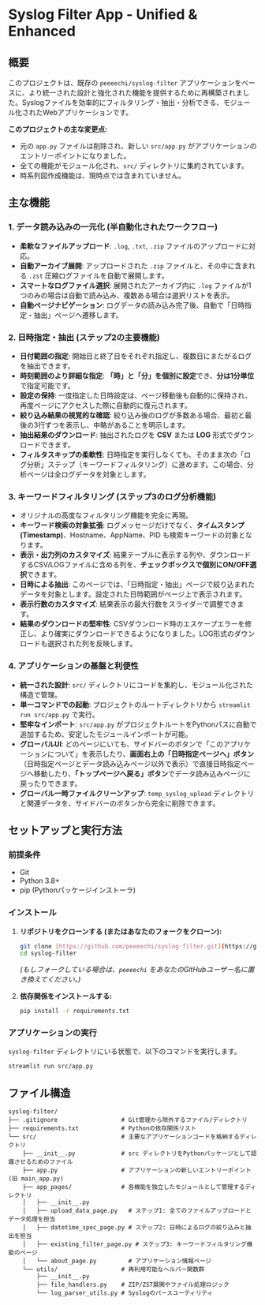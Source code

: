# Syslog Filter App - Unified & Enhanced

## 概要

このプロジェクトは、既存の `peeeechi/syslog-filter` アプリケーションをベースに、より統一された設計と強化された機能を提供するために再構築されました。Syslogファイルを効率的にフィルタリング・抽出・分析できる、モジュール化されたWebアプリケーションです。

**このプロジェクトの主な変更点:**
-   元の `app.py` ファイルは削除され、新しい `src/app.py` がアプリケーションのエントリーポイントになりました。
-   全ての機能がモジュール化され、`src/` ディレクトリに集約されています。
-   時系列図作成機能は、現時点では含まれていません。

## 主な機能

### 1. データ読み込みの一元化 (半自動化されたワークフロー)
-   **柔軟なファイルアップロード**: `.log`, `.txt`, `.zip` ファイルのアップロードに対応。
-   **自動アーカイブ展開**: アップロードされた `.zip` ファイルと、その中に含まれる `.zst` 圧縮ログファイルを自動で展開します。
-   **スマートなログファイル選択**: 展開されたアーカイブ内に `.log` ファイルが1つのみの場合は自動で読み込み、複数ある場合は選択リストを表示。
-   **自動ページナビゲーション**: ログデータの読み込み完了後、自動で「日時指定・抽出」ページへ遷移します。

### 2. 日時指定・抽出 (ステップ2の主要機能)
-   **日付範囲の指定**: 開始日と終了日をそれぞれ指定し、複数日にまたがるログを抽出できます。
-   **時刻範囲のより詳細な指定**: **「時」と「分」を個別に設定**でき、**分は1分単位**で指定可能です。
-   **設定の保持**: 一度指定した日時設定は、ページ移動後も自動的に保持され、再度ページにアクセスした際に自動的に復元されます。
-   **絞り込み結果の視覚的な確認**: 絞り込み後のログが多数ある場合、最初と最後の3行ずつを表示し、中略があることを明示します。
-   **抽出結果のダウンロード**: 抽出されたログを **CSV** または **LOG** 形式でダウンロードできます。
-   **フィルタスキップの柔軟性**: 日時指定を実行しなくても、そのまま次の「ログ分析」ステップ（キーワードフィルタリング）に進めます。この場合、分析ページは全ログデータを対象とします。

### 3. キーワードフィルタリング (ステップ3のログ分析機能)
-   オリジナルの高度なフィルタリング機能を完全に再現。
-   **キーワード検索の対象拡張**: ログメッセージだけでなく、**タイムスタンプ (Timestamp)**、Hostname、AppName、PID も検索キーワードの対象となります。
-   **表示・出力列のカスタマイズ**: 結果テーブルに表示する列や、ダウンロードするCSV/LOGファイルに含める列を、**チェックボックスで個別にON/OFF選択**できます。
-   **日時による抽出**: このページでは、「日時指定・抽出」ページで絞り込まれたデータを対象とします。設定された日時範囲がページ上で表示されます。
-   **表示行数のカスタマイズ**: 結果表示の最大行数をスライダーで調整できます。
-   **結果のダウンロードの堅牢性**: CSVダウンロード時のエスケープエラーを修正し、より確実にダウンロードできるようになりました。LOG形式のダウンロードも選択された列を反映します。

### 4. アプリケーションの基盤と利便性
-   **統一された設計**: `src/` ディレクトリにコードを集約し、モジュール化された構造で管理。
-   **単一コマンドでの起動**: プロジェクトのルートディレクトリから `streamlit run src/app.py` で実行。
-   **堅牢なインポート**: `src/app.py` がプロジェクトルートをPythonパスに自動で追加するため、安定したモジュールインポートが可能。
-   **グローバルUI**: どのページにいても、サイドバーのボタンで「このアプリケーションについて」を表示したり、**画面右上の「日時指定ページへ」ボタン**（日時指定ページとデータ読み込みページ以外で表示）で直接日時指定ページへ移動したり、**「トップページへ戻る」ボタン**でデータ読み込みページに戻ったりできます。
-   **グローバル一時ファイルクリーンアップ**: `temp_syslog_upload` ディレクトリと関連データを、サイドバーのボタンから完全に削除できます。

## セットアップと実行方法

### 前提条件
- Git
- Python 3.8+
- pip (Pythonパッケージインストーラ)

### インストール
1.  **リポジトリをクローンする (またはあなたのフォークをクローン):**
    ```bash
    git clone [https://github.com/peeeechi/syslog-filter.git](https://github.com/peeeechi/syslog-filter.git)
    cd syslog-filter
    ```
    *(もしフォークしている場合は、`peeeechi` をあなたのGitHubユーザー名に置き換えてください。)*

2.  **依存関係をインストールする:**
    ```bash
    pip install -r requirements.txt
    ```

### アプリケーションの実行
`syslog-filter` ディレクトリにいる状態で、以下のコマンドを実行します。
```bash
streamlit run src/app.py
```

## ファイル構造
```
syslog-filter/
├── .gitignore                  # Git管理から除外するファイル/ディレクトリ
├── requirements.txt            # Pythonの依存関係リスト
└── src/                        # 主要なアプリケーションコードを格納するディレクトリ
    ├── __init__.py             # src ディレクトリをPythonパッケージとして認識させるためのファイル
    ├── app.py                  # アプリケーションの新しいエントリーポイント (旧 main_app.py)
    ├── app_pages/              # 各機能を独立したモジュールとして管理するディレクトリ
    │   ├── __init__.py
    │   ├── upload_data_page.py   # ステップ1: 全てのファイルアップロードとデータ処理を担当
    │   ├── datetime_spec_page.py # ステップ2: 日時によるログの絞り込みと抽出を担当
    │   ├── existing_filter_page.py # ステップ3: キーワードフィルタリング機能のページ
    │   └── about_page.py         # アプリケーション情報ページ
    └── utils/                  # 再利用可能なヘルパー関数群
        ├── __init__.py
        ├── file_handlers.py    # ZIP/ZST展開やファイル処理ロジック
        └── log_parser_utils.py # Syslogのパースユーティリティ
```